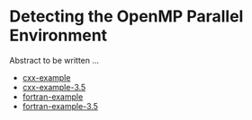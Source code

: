 # Detecting the OpenMP Parallel Environment

Abstract to be written ...

- [cxx-example](cxx-example/)
- [cxx-example-3.5](cxx-example-3.5/)
- [fortran-example](fortran-example/)
- [fortran-example-3.5](fortran-example-3.5/)
